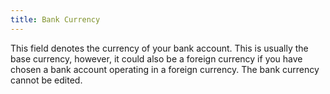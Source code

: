```yaml
---
title: Bank Currency
---
```



This field denotes the currency of your bank account. This is usually the base currency, however, it could also be a foreign currency if you have chosen a bank account operating in a foreign currency. The bank currency cannot be edited.

